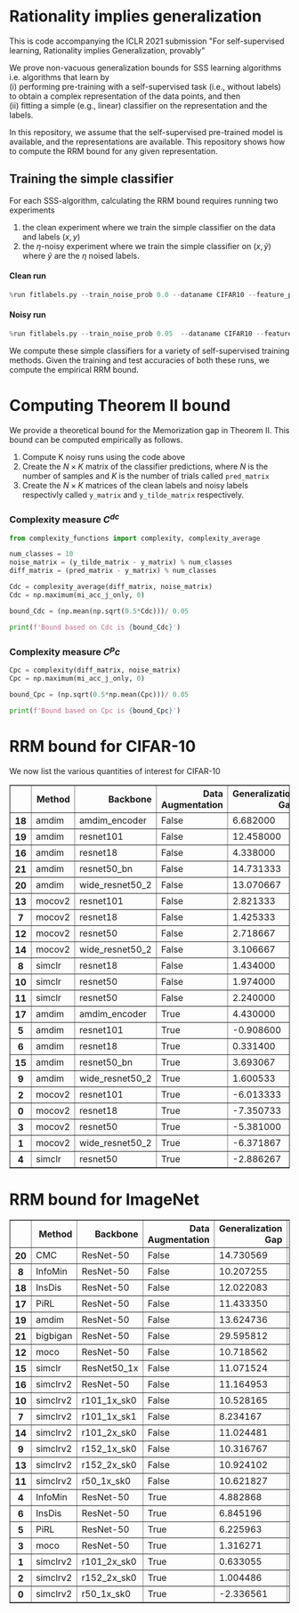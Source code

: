 

# Rationality implies generalization
This is code accompanying the ICLR 2021 submission "For self-supervised learning, Rationality implies Generalization, provably"

We prove non-vacuous generalization bounds for SSS learning algorithms i.e. algorithms that learn by   
(i) performing pre-training with a self-supervised task (i.e., without labels) to obtain a complex representation of the data points, and then   
(ii) fitting a simple (e.g., linear) classifier on the representation and the labels.

In this repository, we assume that the self-supervised pre-trained model is available, and the representations are available. This repository shows how to compute the RRM bound for any given representation.

## Training the simple classifier
For each SSS-algorithm, calculating the RRM bound requires running two experiments  
1) the clean experiment where we train the simple classifier on the data and labels $(x, y)$  
2) the $\eta$-noisy experiment where we train the simple classifier on $(x, \tilde{y})$ where $\tilde{y}$ are the $\eta$ noised labels. 

#### Clean run


```python
%run fitlabels.py --train_noise_prob 0.0 --dataname CIFAR10 --feature_path ./data --log_predictions --batch_size 512 --epochs 100 --eval_type linear --from_features ----weight_decay 1e-06 --optimname adam --lr_sched_type const --lr 0.0002 --beta1 0.8 --beta2 0.999	
```

#### Noisy run


```python
%run fitlabels.py --train_noise_prob 0.05  --dataname CIFAR10 --feature_path ./data --log_predictions --batch_size 512 --epochs 100 --eval_type linear --from_features ----weight_decay 1e-06 --optimname adam --lr_sched_type const --lr 0.0002 --beta1 0.8 --beta2 0.999	
```

We compute these simple classifiers for a variety of self-supervised training methods. Given the training and test accuracies of both these runs, we compute the empirical RRM bound. 

# Computing Theorem II bound
We provide a theoretical bound for the Memorization gap in Theorem II. This bound can be computed empirically as follows. 

1. Compute K noisy runs using the code above  
2. Create the $`N \times K`$ matrix of the classifier predictions, where $`N`$ is the number of samples and $`K`$ is the number of trials called `pred_matrix`
3. Create the $`N \times K`$ matrices of the clean labels and noisy labels respectivly called `y_matrix` and `y_tilde_matrix` respectively.

### Complexity measure $`C^{dc}`$

```python
from complexity_functions import complexity, complexity_average
```


```python
num_classes = 10
noise_matrix = (y_tilde_matrix - y_matrix) % num_classes
diff_matrix = (pred_matrix - y_matrix) % num_classes 

Cdc = complexity_average(diff_matrix, noise_matrix)
Cdc = np.maximum(mi_acc_j_only, 0)

bound_Cdc = (np.mean(np.sqrt(0.5*Cdc)))/ 0.05

print(f'Bound based on Cdc is {bound_Cdc}')    
```

### Complexity measure $C^pc$


```python
Cpc = complexity(diff_matrix, noise_matrix)
Cpc = np.maximum(mi_acc_j_only, 0)

bound_Cpc = (np.sqrt(0.5*np.mean(Cpc)))/ 0.05

print(f'Bound based on Cpc is {bound_Cpc}') 
```

# RRM bound for CIFAR-10
We now list the various quantities of interest for CIFAR-10


<div>
<table border="1" class="dataframe">
  <thead>
    <tr style="text-align: right;">
      <th></th>
      <th>Method</th>
      <th>Backbone</th>
      <th>Data Augmentation</th>
      <th>Generalization Gap</th>
      <th>Robustness</th>
      <th>Memorization</th>
      <th>Rationality</th>
      <th>Theorem II bound</th>
      <th>RRM bound</th>
      <th>Test Performance</th>
    </tr>
  </thead>
  <tbody>
    <tr>
      <th>18</th>
      <td>amdim</td>
      <td>amdim_encoder</td>
      <td>False</td>
      <td>6.682000</td>
      <td>2.076349</td>
      <td>5.688700</td>
      <td>0.000000</td>
      <td>70.516720</td>
      <td>7.765049</td>
      <td>87.380000</td>
    </tr>
    <tr>
      <th>19</th>
      <td>amdim</td>
      <td>resnet101</td>
      <td>False</td>
      <td>12.458000</td>
      <td>1.220833</td>
      <td>14.264408</td>
      <td>0.000000</td>
      <td>100.000000</td>
      <td>15.485241</td>
      <td>62.430000</td>
    </tr>
    <tr>
      <th>16</th>
      <td>amdim</td>
      <td>resnet18</td>
      <td>False</td>
      <td>4.338000</td>
      <td>0.422667</td>
      <td>4.581044</td>
      <td>0.000000</td>
      <td>33.470433</td>
      <td>5.003710</td>
      <td>62.280000</td>
    </tr>
    <tr>
      <th>21</th>
      <td>amdim</td>
      <td>resnet50_bn</td>
      <td>False</td>
      <td>14.731333</td>
      <td>1.809750</td>
      <td>16.625074</td>
      <td>0.000000</td>
      <td>100.000000</td>
      <td>18.434824</td>
      <td>66.283333</td>
    </tr>
    <tr>
      <th>20</th>
      <td>amdim</td>
      <td>wide_resnet50_2</td>
      <td>False</td>
      <td>13.070667</td>
      <td>1.698750</td>
      <td>15.327215</td>
      <td>0.000000</td>
      <td>100.000000</td>
      <td>17.025965</td>
      <td>63.803333</td>
    </tr>
    <tr>
      <th>13</th>
      <td>mocov2</td>
      <td>resnet101</td>
      <td>False</td>
      <td>2.821333</td>
      <td>0.329500</td>
      <td>3.032190</td>
      <td>0.000000</td>
      <td>22.779988</td>
      <td>3.361690</td>
      <td>69.080000</td>
    </tr>
    <tr>
      <th>7</th>
      <td>mocov2</td>
      <td>resnet18</td>
      <td>False</td>
      <td>1.425333</td>
      <td>0.150250</td>
      <td>1.243309</td>
      <td>0.031775</td>
      <td>14.144346</td>
      <td>1.425333</td>
      <td>67.596667</td>
    </tr>
    <tr>
      <th>12</th>
      <td>mocov2</td>
      <td>resnet50</td>
      <td>False</td>
      <td>2.718667</td>
      <td>0.296083</td>
      <td>2.964104</td>
      <td>0.000000</td>
      <td>24.181311</td>
      <td>3.260187</td>
      <td>70.086667</td>
    </tr>
    <tr>
      <th>14</th>
      <td>mocov2</td>
      <td>wide_resnet50_2</td>
      <td>False</td>
      <td>3.106667</td>
      <td>0.384917</td>
      <td>2.791697</td>
      <td>0.000000</td>
      <td>22.386794</td>
      <td>3.176614</td>
      <td>70.843333</td>
    </tr>
    <tr>
      <th>8</th>
      <td>simclr</td>
      <td>resnet18</td>
      <td>False</td>
      <td>1.434000</td>
      <td>0.283048</td>
      <td>0.791300</td>
      <td>0.359652</td>
      <td>13.349844</td>
      <td>1.434000</td>
      <td>82.496667</td>
    </tr>
    <tr>
      <th>10</th>
      <td>simclr</td>
      <td>resnet50</td>
      <td>False</td>
      <td>1.974000</td>
      <td>0.215833</td>
      <td>0.784471</td>
      <td>0.973696</td>
      <td>15.745243</td>
      <td>1.974000</td>
      <td>92.003333</td>
    </tr>
    <tr>
      <th>11</th>
      <td>simclr</td>
      <td>resnet50</td>
      <td>False</td>
      <td>2.240000</td>
      <td>0.520000</td>
      <td>1.711757</td>
      <td>0.008243</td>
      <td>19.532210</td>
      <td>2.240000</td>
      <td>84.943333</td>
    </tr>
    <tr>
      <th>17</th>
      <td>amdim</td>
      <td>amdim_encoder</td>
      <td>True</td>
      <td>4.430000</td>
      <td>0.682200</td>
      <td>0.356427</td>
      <td>3.391373</td>
      <td>10.323196</td>
      <td>4.430000</td>
      <td>87.326667</td>
    </tr>
    <tr>
      <th>5</th>
      <td>amdim</td>
      <td>resnet101</td>
      <td>True</td>
      <td>-0.908600</td>
      <td>0.642133</td>
      <td>3.698682</td>
      <td>0.000000</td>
      <td>25.993151</td>
      <td>4.340815</td>
      <td>63.563333</td>
    </tr>
    <tr>
      <th>6</th>
      <td>amdim</td>
      <td>resnet18</td>
      <td>True</td>
      <td>0.331400</td>
      <td>0.229575</td>
      <td>1.148386</td>
      <td>0.000000</td>
      <td>8.660545</td>
      <td>1.377961</td>
      <td>62.843333</td>
    </tr>
    <tr>
      <th>15</th>
      <td>amdim</td>
      <td>resnet50_bn</td>
      <td>True</td>
      <td>3.693067</td>
      <td>0.837233</td>
      <td>4.222282</td>
      <td>0.000000</td>
      <td>31.119562</td>
      <td>5.059515</td>
      <td>66.440000</td>
    </tr>
    <tr>
      <th>9</th>
      <td>amdim</td>
      <td>wide_resnet50_2</td>
      <td>True</td>
      <td>1.600533</td>
      <td>0.685423</td>
      <td>2.462525</td>
      <td>0.000000</td>
      <td>19.200017</td>
      <td>3.147948</td>
      <td>64.383333</td>
    </tr>
    <tr>
      <th>2</th>
      <td>mocov2</td>
      <td>resnet101</td>
      <td>True</td>
      <td>-6.013333</td>
      <td>0.152892</td>
      <td>0.706704</td>
      <td>0.000000</td>
      <td>6.377163</td>
      <td>0.859596</td>
      <td>68.576667</td>
    </tr>
    <tr>
      <th>0</th>
      <td>mocov2</td>
      <td>resnet18</td>
      <td>True</td>
      <td>-7.350733</td>
      <td>0.068200</td>
      <td>0.214771</td>
      <td>0.000000</td>
      <td>3.469925</td>
      <td>0.282971</td>
      <td>67.190000</td>
    </tr>
    <tr>
      <th>3</th>
      <td>mocov2</td>
      <td>resnet50</td>
      <td>True</td>
      <td>-5.381000</td>
      <td>0.189875</td>
      <td>0.836944</td>
      <td>0.000000</td>
      <td>6.986381</td>
      <td>1.026819</td>
      <td>69.683333</td>
    </tr>
    <tr>
      <th>1</th>
      <td>mocov2</td>
      <td>wide_resnet50_2</td>
      <td>True</td>
      <td>-6.371867</td>
      <td>0.180308</td>
      <td>1.026729</td>
      <td>0.000000</td>
      <td>7.632505</td>
      <td>1.207037</td>
      <td>70.993333</td>
    </tr>
    <tr>
      <th>4</th>
      <td>simclr</td>
      <td>resnet50</td>
      <td>True</td>
      <td>-2.886267</td>
      <td>0.304940</td>
      <td>0.545692</td>
      <td>0.000000</td>
      <td>6.634170</td>
      <td>0.850632</td>
      <td>91.956667</td>
    </tr>
  </tbody>
</table>
</div>



# RRM bound for ImageNet



<div>
<table border="1" class="dataframe">
  <thead>
    <tr style="text-align: right;">
      <th></th>
      <th>Method</th>
      <th>Backbone</th>
      <th>Data Augmentation</th>
      <th>Generalization Gap</th>
      <th>Robustness</th>
      <th>Memorization</th>
      <th>Rationality</th>
      <th>Theorem II bound</th>
      <th>RRM bound</th>
      <th>Test Performance</th>
    </tr>
  </thead>
  <tbody>
    <tr>
      <th>20</th>
      <td>CMC</td>
      <td>ResNet-50</td>
      <td>False</td>
      <td>14.730569</td>
      <td>2.298659</td>
      <td>12.304347</td>
      <td>0.127563</td>
      <td>NaN</td>
      <td>14.730569</td>
      <td>54.596667</td>
    </tr>
    <tr>
      <th>8</th>
      <td>InfoMin</td>
      <td>ResNet-50</td>
      <td>False</td>
      <td>10.207255</td>
      <td>2.343046</td>
      <td>8.963331</td>
      <td>0.000000</td>
      <td>NaN</td>
      <td>11.306377</td>
      <td>70.312667</td>
    </tr>
    <tr>
      <th>18</th>
      <td>InsDis</td>
      <td>ResNet-50</td>
      <td>False</td>
      <td>12.022083</td>
      <td>1.395160</td>
      <td>8.524625</td>
      <td>2.102298</td>
      <td>NaN</td>
      <td>12.022083</td>
      <td>56.673333</td>
    </tr>
    <tr>
      <th>17</th>
      <td>PiRL</td>
      <td>ResNet-50</td>
      <td>False</td>
      <td>11.433350</td>
      <td>1.493768</td>
      <td>8.260058</td>
      <td>1.679524</td>
      <td>NaN</td>
      <td>11.433350</td>
      <td>59.105333</td>
    </tr>
    <tr>
      <th>19</th>
      <td>amdim</td>
      <td>ResNet-50</td>
      <td>False</td>
      <td>13.624736</td>
      <td>0.902634</td>
      <td>9.715600</td>
      <td>3.006502</td>
      <td>NaN</td>
      <td>13.624736</td>
      <td>67.693000</td>
    </tr>
    <tr>
      <th>21</th>
      <td>bigbigan</td>
      <td>ResNet-50</td>
      <td>False</td>
      <td>29.595812</td>
      <td>3.132483</td>
      <td>25.189973</td>
      <td>1.273357</td>
      <td>NaN</td>
      <td>29.595812</td>
      <td>50.238667</td>
    </tr>
    <tr>
      <th>12</th>
      <td>moco</td>
      <td>ResNet-50</td>
      <td>False</td>
      <td>10.718562</td>
      <td>1.822505</td>
      <td>7.860507</td>
      <td>1.035550</td>
      <td>NaN</td>
      <td>10.718562</td>
      <td>68.390667</td>
    </tr>
    <tr>
      <th>15</th>
      <td>simclr</td>
      <td>ResNet50_1x</td>
      <td>False</td>
      <td>11.071524</td>
      <td>1.218472</td>
      <td>7.727698</td>
      <td>2.125353</td>
      <td>NaN</td>
      <td>11.071524</td>
      <td>68.725333</td>
    </tr>
    <tr>
      <th>16</th>
      <td>simclrv2</td>
      <td>ResNet-50</td>
      <td>False</td>
      <td>11.164953</td>
      <td>0.639183</td>
      <td>7.674531</td>
      <td>2.851239</td>
      <td>NaN</td>
      <td>11.164953</td>
      <td>74.987333</td>
    </tr>
    <tr>
      <th>10</th>
      <td>simclrv2</td>
      <td>r101_1x_sk0</td>
      <td>False</td>
      <td>10.528165</td>
      <td>1.113542</td>
      <td>6.992656</td>
      <td>2.421967</td>
      <td>NaN</td>
      <td>10.528165</td>
      <td>73.044000</td>
    </tr>
    <tr>
      <th>7</th>
      <td>simclrv2</td>
      <td>r101_1x_sk1</td>
      <td>False</td>
      <td>8.234167</td>
      <td>0.709457</td>
      <td>4.663610</td>
      <td>2.861099</td>
      <td>NaN</td>
      <td>8.234167</td>
      <td>76.067333</td>
    </tr>
    <tr>
      <th>14</th>
      <td>simclrv2</td>
      <td>r101_2x_sk0</td>
      <td>False</td>
      <td>11.024481</td>
      <td>0.736880</td>
      <td>7.512353</td>
      <td>2.775247</td>
      <td>NaN</td>
      <td>11.024481</td>
      <td>76.720000</td>
    </tr>
    <tr>
      <th>9</th>
      <td>simclrv2</td>
      <td>r152_1x_sk0</td>
      <td>False</td>
      <td>10.316767</td>
      <td>1.120541</td>
      <td>6.932093</td>
      <td>2.264134</td>
      <td>NaN</td>
      <td>10.316767</td>
      <td>74.171333</td>
    </tr>
    <tr>
      <th>13</th>
      <td>simclrv2</td>
      <td>r152_2x_sk0</td>
      <td>False</td>
      <td>10.924102</td>
      <td>0.753688</td>
      <td>7.445563</td>
      <td>2.724851</td>
      <td>NaN</td>
      <td>10.924102</td>
      <td>77.247333</td>
    </tr>
    <tr>
      <th>11</th>
      <td>simclrv2</td>
      <td>r50_1x_sk0</td>
      <td>False</td>
      <td>10.621827</td>
      <td>0.993703</td>
      <td>7.314382</td>
      <td>2.313741</td>
      <td>NaN</td>
      <td>10.621827</td>
      <td>70.693333</td>
    </tr>
    <tr>
      <th>4</th>
      <td>InfoMin</td>
      <td>ResNet-50</td>
      <td>True</td>
      <td>4.882868</td>
      <td>0.807126</td>
      <td>1.012511</td>
      <td>3.063231</td>
      <td>NaN</td>
      <td>4.882868</td>
      <td>72.286400</td>
    </tr>
    <tr>
      <th>6</th>
      <td>InsDis</td>
      <td>ResNet-50</td>
      <td>True</td>
      <td>6.845196</td>
      <td>0.254156</td>
      <td>1.128115</td>
      <td>5.462925</td>
      <td>NaN</td>
      <td>6.845196</td>
      <td>58.300800</td>
    </tr>
    <tr>
      <th>5</th>
      <td>PiRL</td>
      <td>ResNet-50</td>
      <td>True</td>
      <td>6.225963</td>
      <td>0.291859</td>
      <td>0.987236</td>
      <td>4.946868</td>
      <td>NaN</td>
      <td>6.225963</td>
      <td>60.559600</td>
    </tr>
    <tr>
      <th>3</th>
      <td>moco</td>
      <td>ResNet-50</td>
      <td>True</td>
      <td>1.316271</td>
      <td>0.565968</td>
      <td>0.927215</td>
      <td>0.000000</td>
      <td>NaN</td>
      <td>1.493183</td>
      <td>70.153600</td>
    </tr>
    <tr>
      <th>1</th>
      <td>simclrv2</td>
      <td>r101_2x_sk0</td>
      <td>True</td>
      <td>0.633055</td>
      <td>0.103505</td>
      <td>0.804871</td>
      <td>0.000000</td>
      <td>47.90</td>
      <td>0.908376</td>
      <td>77.243600</td>
    </tr>
    <tr>
      <th>2</th>
      <td>simclrv2</td>
      <td>r152_2x_sk0</td>
      <td>True</td>
      <td>1.004486</td>
      <td>0.130411</td>
      <td>0.772675</td>
      <td>0.101400</td>
      <td>NaN</td>
      <td>1.004486</td>
      <td>77.649600</td>
    </tr>
    <tr>
      <th>0</th>
      <td>simclrv2</td>
      <td>r50_1x_sk0</td>
      <td>True</td>
      <td>-2.336561</td>
      <td>0.261075</td>
      <td>0.675008</td>
      <td>0.000000</td>
      <td>46.93</td>
      <td>0.936083</td>
      <td>70.962400</td>
    </tr>
  </tbody>
</table>
</div>


